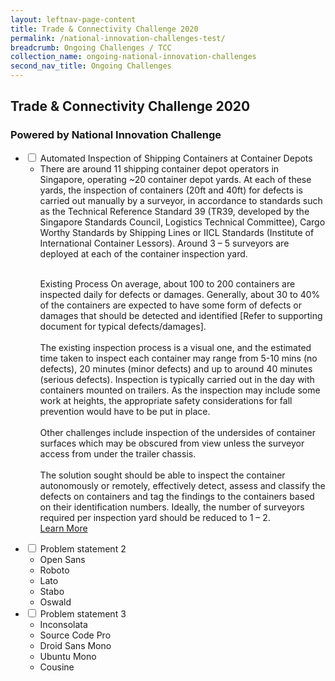 ```yaml
---
layout: leftnav-page-content
title: Trade & Connectivity Challenge 2020
permalink: /national-innovation-challenges-test/
breadcrumb: Ongoing Challenges / TCC
collection_name: ongoing-national-innovation-challenges
second_nav_title: Ongoing Challenges
---
```

## Trade & Connectivity Challenge 2020
### Powered by National Innovation Challenge


<div class="wrapper">
<ul>
  <li>
    <input type="checkbox" id="list-item-1">
    <label for="list-item-1" class="first">Automated Inspection of Shipping Containers at Container Depots</label>
    <ul>
      <li>There are around 11 shipping container depot operators in Singapore, operating ~20 container depot yards. At each of these yards, the inspection of containers (20ft and 40ft) for defects is carried out manually by a surveyor, in accordance to standards such as the Technical Reference Standard 39 (TR39, developed by the Singapore Standards Council, Logistics Technical Committee), Cargo Worthy Standards by Shipping Lines or IICL Standards (Institute of International Container Lessors). Around 3 – 5 surveyors are deployed at each of the container inspection yard.<br><br>

Existing Process
On average, about 100 to 200 containers are inspected daily for defects or damages. Generally, about 30 to 40% of the containers are expected to have some form of defects or damages that should be detected and identified [Refer to supporting document for typical defects/damages].
<br><br>
The existing inspection process is a visual one, and the estimated time taken to inspect each container may range from 5-10 mins (no defects), 20 minutes (minor defects) and up to around 40 minutes (serious defects). Inspection is typically carried out in the day with containers mounted on trailers. As the inspection may include some work at heights, the appropriate safety considerations for fall prevention would have to be put in place.
<br><br>
Other challenges include inspection of the undersides of container surfaces which may be obscured from view unless the surveyor access from under the trailer chassis.
<br><br>
The solution sought should be able to inspect the container autonomously or remotely, effectively detect, assess and classify the defects on containers and tag the findings to the containers based on their identification numbers. Ideally, the number of surveyors required per inspection yard should be reduced to 1 – 2. <br>
<a href="www.openinnovationnetwork.sg">Learn More</a>
</li>
    </ul>
  </li>
    <li>
    <input type="checkbox" id="list-item-2">
    <label for="list-item-2">Problem statement 2</label>
    <ul>
      <li>Open Sans</li>
      <li>Roboto</li>
      <li>Lato</li>
      <li>Stabo</li>
      <li>Oswald</li>
    </ul>
  </li>
  <li>
    <input type="checkbox" id="list-item-3">
    <label for="list-item-3" class="last">Problem statement 3</label>
    <ul>
      <li>Inconsolata</li>
      <li>Source Code Pro</li>
      <li>Droid Sans Mono</li>
      <li>Ubuntu Mono</li>
      <li>Cousine</li>
    </ul>
  </li>
</ul>
</div>
